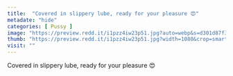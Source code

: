 ```yaml
---
title:  "Covered in slippery lube, ready for your pleasure 😍"
metadate: "hide"
categories: [ Pussy ]
image: "https://preview.redd.it/i1pzz4iw23p51.jpg?auto=webp&s=d301d87f315d0f77fe52c51f5c4385483b2179f4"
thumb: "https://preview.redd.it/i1pzz4iw23p51.jpg?width=1080&crop=smart&auto=webp&s=91cb226831020cdcd30accb0d8f871fb4e303706"
visit: ""
---
```

Covered in slippery lube, ready for your pleasure 😍
